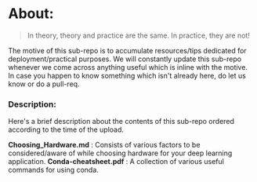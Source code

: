 # About:

> In theory, theory and practice are the same. In practice, they are not!

The motive of this sub-repo is to accumulate resources/tips dedicated for deployment/practical purposes. We will constantly update this sub-repo whenever we come across anything useful which is inline with the motive. In case you happen to know something which isn't already here, do let us know or do a pull-req.

### Description:
Here's a brief description about the contents of this sub-repo ordered according to the time of the upload.

**Choosing_Hardware.md** : Consists of various factors to be considered/aware of while choosing hardware for your deep learning application. 
**Conda-cheatsheet.pdf** : A collection of various useful commands for using conda.
